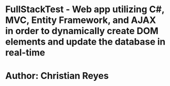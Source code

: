 # FullStackTest - Web app utilizing C#, MVC, Entity Framework, and AJAX in order to dynamically create DOM elements and update the database in real-time

# Author: Christian Reyes